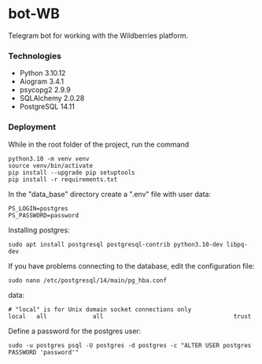 # bot-WB
Telegram bot for working with the Wildberries platform.

### Technologies
- Python      3.10.12
- Aiogram     3.4.1
- psycopg2    2.9.9
- SQLAlchemy  2.0.28
- PostgreSQL  14.11

### Deployment
While in the root folder of the project, run the command
```
python3.10 -m venv venv
source venv/bin/activate
pip install --upgrade pip setuptools
pip install -r requirements.txt
```

In the "data_base" directory create a ".env" file with user data:
```
PS_LOGIN=postgres
PS_PASSWORD=password
```

Installing postgres:
```
sudo apt install postgresql postgresql-contrib python3.10-dev libpq-dev
```

If you have problems connecting to the database, edit the configuration file:
```
sudo nano /etc/postgresql/14/main/pg_hba.conf
```
data:
```
# "local" is for Unix domain socket connections only
local   all             all                                     trust
```

Define a password for the postgres user:
```
sudo -u postgres psql -U postgres -d postgres -c "ALTER USER postgres PASSWORD 'password'"
```
